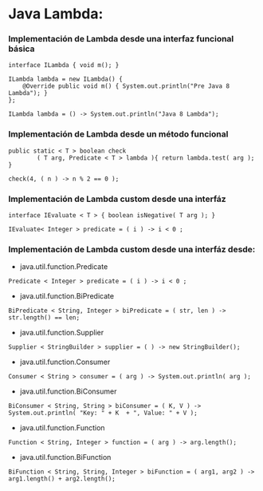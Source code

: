 # Java Lambda:

### Implementación de Lambda desde una interfaz funcional básica

```
interface ILambda { void m(); }

ILambda lambda = new ILambda() {
    @Override public void m() { System.out.println("Pre Java 8 Lambda"); }
}; 
        
ILambda lambda = () -> System.out.println("Java 8 Lambda");
```

### Implementación de Lambda desde un método funcional
```
public static < T > boolean check
        ( T arg, Predicate < T > lambda ){ return lambda.test( arg ); }
        
check(4, ( n ) -> n % 2 == 0 );
```

### Implementación de Lambda custom desde una interfáz

```
interface IEvaluate < T > { boolean isNegative( T arg ); }

IEvaluate< Integer > predicate = ( i ) -> i < 0 ;
```

### Implementación de Lambda custom desde una interfáz desde:

- java.util.function.Predicate
```
Predicate < Integer > predicate = ( i ) -> i < 0 ;
```

- java.util.function.BiPredicate
```
BiPredicate < String, Integer > biPredicate = ( str, len ) -> str.length() == len;
```

- java.util.function.Supplier
```
Supplier < StringBuilder > supplier = ( ) -> new StringBuilder();
```

- java.util.function.Consumer
```
Consumer < String > consumer = ( arg ) -> System.out.println( arg );
```

- java.util.function.BiConsumer
```
BiConsumer < String, String > biConsumer = ( K, V ) -> System.out.println( "Key: " + K  + ", Value: " + V );
```

- java.util.function.Function
```
Function < String, Integer > function = ( arg ) -> arg.length(); 
```

- java.util.function.BiFunction
```
BiFunction < String, String, Integer > biFunction = ( arg1, arg2 ) -> arg1.length() + arg2.length();
```

